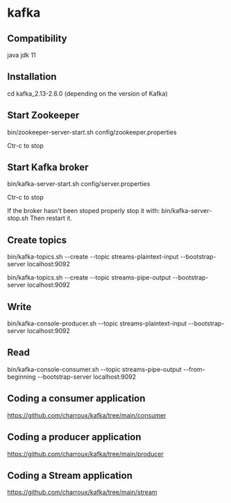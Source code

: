 # kafka

## Compatibility

java jdk 11

## Installation

cd kafka_2.13-2.6.0 (depending on the version of Kafka)

## Start Zookeeper
bin/zookeeper-server-start.sh config/zookeeper.properties

Ctr-c to stop

## Start Kafka broker
bin/kafka-server-start.sh config/server.properties

Ctr-c to stop

If the broker hasn't been stoped properly stop it with: 
bin/kafka-server-stop.sh
Then restart it.

## Create topics
bin/kafka-topics.sh --create --topic streams-plaintext-input --bootstrap-server localhost:9092

bin/kafka-topics.sh --create --topic streams-pipe-output --bootstrap-server localhost:9092
 
## Write 
bin/kafka-console-producer.sh --topic streams-plaintext-input --bootstrap-server localhost:9092

## Read
bin/kafka-console-consumer.sh --topic streams-pipe-output --from-beginning --bootstrap-server localhost:9092

## Coding a consumer application
https://github.com/charroux/kafka/tree/main/consumer

## Coding a producer application
https://github.com/charroux/kafka/tree/main/producer

## Coding a Stream application
https://github.com/charroux/kafka/tree/main/stream

